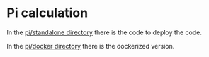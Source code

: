 # Pi calculation

In the [pi/standalone directory](pi/standalone) there is the code to deploy the code.

In the [pi/docker directory](pi/docker) there is the dockerized version.
